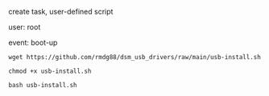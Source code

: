 create task, user-defined script

user: root

event: boot-up

```shell
wget https://github.com/rmdg88/dsm_usb_drivers/raw/main/usb-install.sh

chmod +x usb-install.sh

bash usb-install.sh
```
